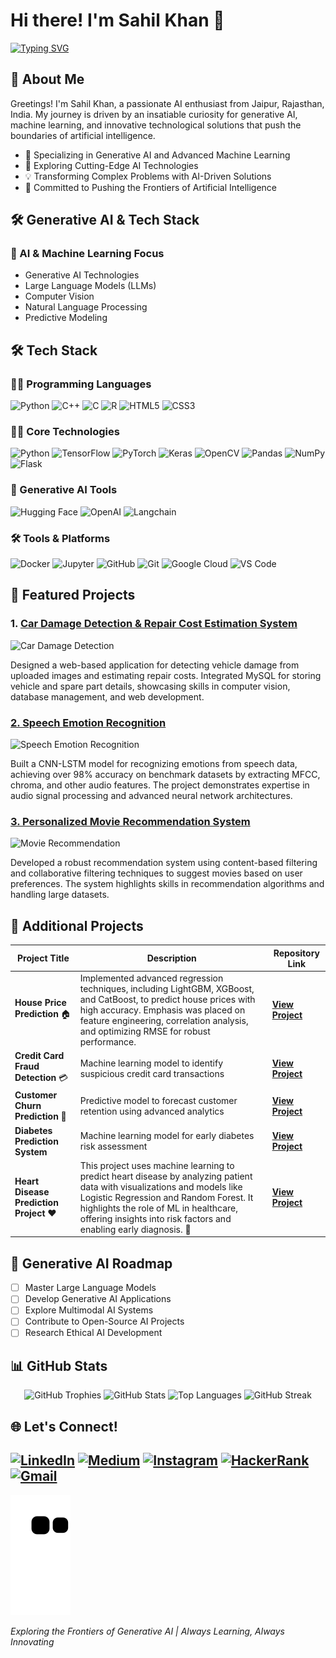 # Hi there! I'm Sahil Khan 👋
[![Typing SVG](https://readme-typing-svg.herokuapp.com?font=Fira+Code&pause=1000&color=1E90FF&width=600&lines=Machine+Learning+Engineer;AI+Enthusiast;Python+Developer;Data+Scientist;Data+Analyst;Computer+Vision+Specialist;Generative+AI+Explorer;Deep+Learning+Researcher)](https://git.io/typing-svg)


## 🌟 About Me

Greetings! I'm Sahil Khan, a passionate AI enthusiast from Jaipur, Rajasthan, India. My journey is driven by an insatiable curiosity for generative AI, machine learning, and innovative technological solutions that push the boundaries of artificial intelligence.

- 🤖 Specializing in Generative AI and Advanced Machine Learning
- 🧠 Exploring Cutting-Edge AI Technologies
- 💡 Transforming Complex Problems with AI-Driven Solutions
- 🚀 Committed to Pushing the Frontiers of Artificial Intelligence

## 🛠️ Generative AI & Tech Stack

### 🧠 AI & Machine Learning Focus
- Generative AI Technologies
- Large Language Models (LLMs)
- Computer Vision
- Natural Language Processing
- Predictive Modeling

## 🛠️ Tech Stack

### 👨‍💻 Programming Languages
![Python](https://img.shields.io/badge/Python-3776AB?style=for-the-badge&logo=python&logoColor=white)
![C++](https://img.shields.io/badge/C++-00599C?style=for-the-badge&logo=cplusplus&logoColor=white)
![C](https://img.shields.io/badge/C-A8B9CC?style=for-the-badge&logo=c&logoColor=white)
![R](https://img.shields.io/badge/R-276DC3?style=for-the-badge&logo=r&logoColor=white)
![HTML5](https://img.shields.io/badge/HTML5-E34F26?style=for-the-badge&logo=html5&logoColor=white)
![CSS3](https://img.shields.io/badge/CSS3-1572B6?style=for-the-badge&logo=css3&logoColor=white)


### 👨‍💻 Core Technologies
![Python](https://img.shields.io/badge/Python-3776AB?style=for-the-badge&logo=python&logoColor=white)
![TensorFlow](https://img.shields.io/badge/TensorFlow-FF6F00?style=for-the-badge&logo=tensorflow&logoColor=white)
![PyTorch](https://img.shields.io/badge/PyTorch-EE4C2C?style=for-the-badge&logo=pytorch&logoColor=white)
![Keras](https://img.shields.io/badge/Keras-D00000?style=for-the-badge&logo=keras&logoColor=white)
![OpenCV](https://img.shields.io/badge/OpenCV-5C3EE8?style=for-the-badge&logo=opencv&logoColor=white)
![Pandas](https://img.shields.io/badge/Pandas-150458?style=for-the-badge&logo=pandas&logoColor=white)
![NumPy](https://img.shields.io/badge/NumPy-013243?style=for-the-badge&logo=numpy&logoColor=white)
![Flask](https://img.shields.io/badge/Flask-000000?style=for-the-badge&logo=flask&logoColor=white)

### 🚀 Generative AI Tools
![Hugging Face](https://img.shields.io/badge/Hugging%20Face-FFD21E?style=for-the-badge&logo=hugginface&logoColor=black)
![OpenAI](https://img.shields.io/badge/OpenAI-412991?style=for-the-badge&logo=openai&logoColor=white)
![Langchain](https://img.shields.io/badge/Langchain-1C3D5A?style=for-the-badge&logo=python&logoColor=white)


### 🛠 Tools & Platforms
![Docker](https://img.shields.io/badge/Docker-2496ED?style=for-the-badge&logo=docker&logoColor=white)
![Jupyter](https://img.shields.io/badge/Jupyter-F37626?style=for-the-badge&logo=jupyter&logoColor=white)
![GitHub](https://img.shields.io/badge/GitHub-181717?style=for-the-badge&logo=github&logoColor=white)
![Git](https://img.shields.io/badge/Git-F05032?style=for-the-badge&logo=git&logoColor=white)
![Google Cloud](https://img.shields.io/badge/Google%20Cloud-4285F4?style=for-the-badge&logo=googlecloud&logoColor=white)
![VS Code](https://img.shields.io/badge/VS%20Code-0078D4?style=for-the-badge&logo=visualstudiocode&logoColor=white)


## 🚀 Featured Projects

### 1. [Car Damage Detection & Repair Cost Estimation System](https://github.com/sahilkhan-7/accident-damage-detection)
![Car Damage Detection](https://github.com/user-attachments/assets/4325c0c4-5412-4dfc-a533-9345846df9b3)

Designed a web-based application for detecting vehicle damage from uploaded images and estimating repair costs. Integrated MySQL for storing vehicle and spare part details, showcasing skills in computer vision, database management, and web development.

### [2. Speech Emotion Recognition](https://github.com/sahilkhan-7/Speech-emotion-recognition)
![Speech Emotion Recognition](https://github.com/user-attachments/assets/9c947c2b-7bc0-40df-b7ac-946931ace6e4)


Built a CNN-LSTM model for recognizing emotions from speech data, achieving over 98% accuracy on benchmark datasets by extracting MFCC, chroma, and other audio features. The project demonstrates expertise in audio signal processing and advanced neural network architectures.

### [3. Personalized Movie Recommendation System](https://github.com/sahilkhan-7/Movie-Recommendation-System)
![Movie Recommendation](https://github.com/user-attachments/assets/1538b17a-b511-4d50-b8d0-fe5fe8628ecb)

Developed a robust recommendation system using content-based filtering and collaborative filtering techniques to suggest movies based on user preferences. The system highlights skills in recommendation algorithms and handling large datasets.



## 🔬 Additional Projects

| Project Title | Description | Repository Link |
|--------------|-------------|----------------|
| **House Price Prediction** 🏠 | Implemented advanced regression techniques, including LightGBM, XGBoost, and CatBoost, to predict house prices with high accuracy. Emphasis was placed on feature engineering, correlation analysis, and optimizing RMSE for robust performance. | [**View Project**](https://github.com/sahilkhan-7/house-price-prediction) |
| **Credit Card Fraud Detection** 💳 | Machine learning model to identify suspicious credit card transactions | [**View Project**](https://github.com/sahilkhan-7/Credit-Card-Fraud-Detection) |
| **Customer Churn Prediction** 🛃 | Predictive model to forecast customer retention using advanced analytics | [**View Project**](https://github.com/sahilkhan-7/Customer-Churn-Prediction) |
| **Diabetes Prediction System**  | Machine learning model for early diabetes risk assessment | [**View Project**](https://github.com/sahilkhan-7/Diabetes-Prediction) |
| **Heart Disease Prediction Project** ❤️ | This project uses machine learning to predict heart disease by analyzing patient data with visualizations and models like Logistic Regression and Random Forest. It highlights the role of ML in healthcare, offering insights into risk factors and enabling early diagnosis. 🌟 | [**View Project**](https://github.com/sahilkhan-7/heart-disease-prediction) |

## 🔮 Generative AI Roadmap

- [ ] Master Large Language Models
- [ ] Develop Generative AI Applications
- [ ] Explore Multimodal AI Systems
- [ ] Contribute to Open-Source AI Projects
- [ ] Research Ethical AI Development

## 📊 GitHub Stats

<div align="center">
  <img src="https://github-profile-trophy.vercel.app/?username=sahilkhan-7&theme=onestar&column=-1&row=1" alt="GitHub Trophies" />
  <img src="https://github-readme-stats.vercel.app/api?username=sahilkhan-7&show_icons=true&theme=synthwave&include_all_commits=true" alt="GitHub Stats" width="45%" />
  <img src="https://github-readme-stats.vercel.app/api/top-langs/?username=sahilkhan-7&layout=compact&theme=synthwave" alt="Top Languages" width="45%" />
  <img src="https://github-readme-streak-stats.herokuapp.com/?user=sahilkhan-7&theme=dark" alt="GitHub Streak" />
</div>

## 🌐 Let's Connect!

[![LinkedIn](https://img.shields.io/badge/LinkedIn-0077B5?style=for-the-badge&logo=linkedin&logoColor=white)](https://www.linkedin.com/in/programmer70)
[![Medium](https://img.shields.io/badge/Medium-12100E?style=for-the-badge&logo=medium&logoColor=white)](https://medium.com/@sahilkhan782466)
[![Instagram](https://img.shields.io/badge/Instagram-E4405F?style=for-the-badge&logo=instagram&logoColor=white)](https://www.instagram.com/programmer.70)
[![HackerRank](https://img.shields.io/badge/HackerRank-2EC866?style=for-the-badge&logo=hackerrank&logoColor=white)](https://www.hackerrank.com/profile/sahilkhan7824)
[![Gmail](https://img.shields.io/badge/Gmail-D14836?style=for-the-badge&logo=gmail&logoColor=white)](mailto:sahilkhan782466@gmail.com)
---

![Snake Animation](https://github.com/sahilkhan-7/sahilkhan-7/blob/output/github-contribution-grid-snake.svg)

*Exploring the Frontiers of Generative AI | Always Learning, Always Innovating*
